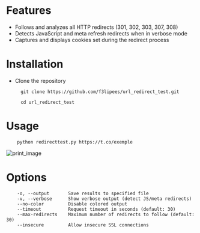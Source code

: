 # Features

- Follows and analyzes all HTTP redirects (301, 302, 303, 307, 308)
- Detects JavaScript and meta refresh redirects when in verbose mode
- Captures and displays cookies set during the redirect process

# Installation

- Clone the repository

        git clone https://github.com/f3lipees/url_redirect_test.git

        cd url_redirect_test

# Usage

        python redirecttest.py https://t.co/exemple
        

 ![print_image](https://github.com/user-attachments/assets/76572320-433e-4de2-a20f-b8ae814948c4)
       

# Options
        -o, --output       Save results to specified file
        -v, --verbose      Show verbose output (detect JS/meta redirects)
        --no-color         Disable colored output
        --timeout          Request timeout in seconds (default: 30)
        --max-redirects    Maximum number of redirects to follow (default: 30)
        --insecure         Allow insecure SSL connections
